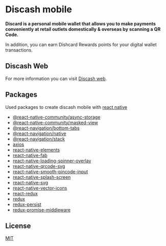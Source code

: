 # Discash mobile
<b>Discard is a personal mobile wallet that allows you to make payments conveniently at retail outlets domestically & overseas by scanning a QR Code.</b>

In addition, you can earn Dishcard Rewards points for your digital wallet transactions.
## Discash Web
For more information you can visit [Discash web](https://rinalia.github.io/FrontEnd_discash).
## Packages
Used packages to create discash mobile with [react native](https://reactnative.dev/)
* [@react-native-community/async-storage](https://www.npmjs.com/package/@react-native-community/async-storage)
* [@react-native-community/masked-view](https://www.npmjs.com/package/@react-native-community/masked-view)
* [@react-navigation/bottom-tabs](https://reactnavigation.org/docs/bottom-tab-navigator/)
* [@react-navigation/native](https://reactnavigation.org/docs/getting-started/)
* [@react-navigation/stack](https://reactnavigation.org/docs/stack-navigator/)
* [axios](https://www.npmjs.com/package/axios)
* [react-native-elements](https://react-native-elements.github.io/react-native-elements/docs/getting_started.html)
* [react-native-fab](https://www.npmjs.com/package/react-native-fab)
* [react-native-loading-spinner-overlay](https://www.npmjs.com/package/react-native-loading-spinner-overlay)
* [react-native-qrcode-svg](https://www.npmjs.com/package/react-native-qrcode-svg)
* [react-native-smooth-pincode-input](https://www.npmjs.com/package/react-native-smooth-pincode-input)
* [react-native-splash-screen](https://www.npmjs.com/package/react-native-splash-screen)
* [react-native-svg](https://www.npmjs.com/package/react-native-svg)
* [react-native-vector-icons](https://www.npmjs.com/package/react-native-vector-icons)
* [react-redux](https://www.npmjs.com/package/react-redux)
* [redux](https://www.npmjs.com/package/redux)
* [redux-persist](https://www.npmjs.com/package/redux-persist)
* [redux-promise-middleware](https://www.npmjs.com/package/redux-promise-middleware)
## License
[MIT](https://choosealicense.com/licenses/mit/)
